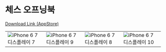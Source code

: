# 체스 오프닝북

[Download Link (AppStore)](https://apps.apple.com/kr/app/id6566178380)

| | | | |
|---|---|---|---|
|![iPhone 6 7 디스플레이 7](https://github.com/user-attachments/assets/cf2a450e-abc5-4654-ab57-e16a2a06fec6)|![iPhone 6 7 디스플레이 9](https://github.com/user-attachments/assets/b0ffb3d2-96bb-418f-a6a2-19400c846c88)|![iPhone 6 7 디스플레이 8](https://github.com/user-attachments/assets/6cc93b90-bed0-40de-8ee0-c9519a269078)|![iPhone 6 7 디스플레이 10](https://github.com/user-attachments/assets/c48ddb52-2bb7-4ebf-932f-ccad214a45d8)|